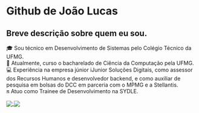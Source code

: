 # Github de João Lucas

## Breve descrição sobre quem eu sou.
🎓 Sou técnico em Desenvolvimento de Sistemas pelo Colégio Técnico da UFMG. <br>
🏫 Atualmente, curso o bacharelado de Ciência da Computação pela UFMG. <br>
💻 Experiência na empresa júnior iJunior Soluções Digitais, como assessor dos Recursos Humanos e desenvolvedor backend, e como auxiliar de pesquisa em bolsas do DCC em parceria com o MPMG e a Stellantis. <br>
🔛 Atuo como Trainee de Desenvolvimento na SYDLE.

<a href="https://github.com/JNDJ0">
  <img align="center" src="https://github-readme-stats.vercel.app/api?username=JNDJ0&show_icons=true&theme=synthwave&line_height=20" />
</a>
<a href="https://github.com/JNDJ0">
  <img align="center" src="https://github-readme-stats.vercel.app/api/top-langs/?username=JNDJ0&show_icons=true&theme=synthwave&layout=compact" />
</a>


